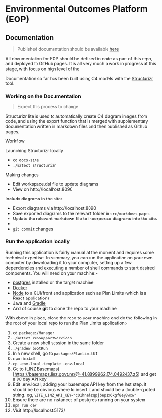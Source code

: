 # Environmental Outcomes Platform (EOP)

## Documentation

> Published documentation should be available [here](https://greater-wellington-regional-council.github.io/Environmental-Outcomes-Platform/)

All documentation for EOP should be defined in code as part of this repo, and deployed to GitHub pages. It is all very much a work in progress at this stage, with focus on high level of the 

Documentation so far has been built using C4 models with the [Structurizr](https://structurizr.com/) tool. 

### Working on the Documentation

> Expect this process to change

Structurizr lite is used to automatically create C4 diagram images from code, and using the export function that is merged with supplementary documentation written in markdown files and then published as Github pages.

Workflow

Launching Structurizr locally

* `cd docs-site`
* `./batect structurizr`

Making changes

* Edit workspace.dsl file to update diagrams
* View on http://localhost:8090

Include diagrams in the site:

* Export diagrams via http://localhost:8090
* Save exported diagrams to the relevant folder in `src/markdown-pages`
* Update the relevant markdown file to incorporate diagrams into the site.
* 
* `git commit` changes

### Run the application locally

Running this application is fairly manual at the moment and requires some technical expertise.  In summary, you can run the application on your own computer by downloading it to your computer, setting up a few dependencies and executing a number of shell commands to start desired components. You will need on your machine:-
* [postgres](https://www.postgresql.org/download/) installed on the target machine
* [Docker](https://docs.docker.com/get-docker/)
* [Node](https://nodejs.org/en/download/) to a GUI/front end application such as Plan Limits (which is a React application)
* Java and [Gradle](https://gradle.org/install/)
* And of course **git** to clone the repo to your machine

With above in place, clone the repo to your machine and do the following in the root of your local repo to run the Plan Limits application:-
1. `cd packages/Manager`
2. `./batect runSupportServices`
3. Create a new shell session in the same folder
4. `./gradew bootRun`
5. In a new shell, go to `packages/PlanLimitUI`
6. npm install
7. `cp .env.local.template .env.local`
8. Go to (LINZ Basemaps)[https://basemaps.linz.govt.nz/@-41.8899962,174.0492437,z5) and get a 90 day API key
9. Edit .env.local, adding your basemaps API key from the last step.  It should be be obvious where to insert it and should be a double-quoted string.
    eg, `VITE_LINZ_API_KEY="c01hnehzqpjbep1x6kgf8ey8wxw"`
10. Ensure there are no instances of postgres running on your system
11. `npm run dev`
12. Visit http://localhost:5173/
